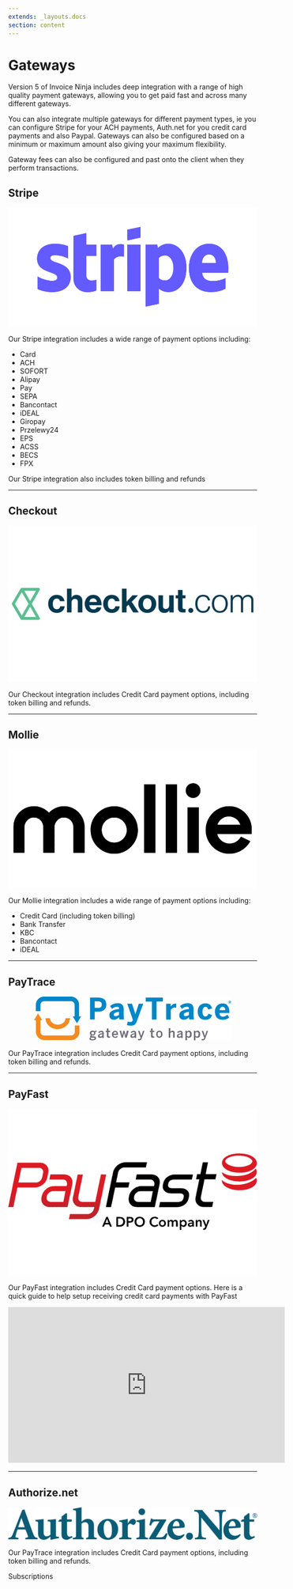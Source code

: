 ```yaml
---
extends: _layouts.docs 
section: content
---
```


# Gateways

Version 5 of Invoice Ninja includes deep integration with a range of high quality payment gateways, allowing you to get paid fast and across many different gateways. 

You can also integrate multiple gateways for different payment types, ie you can configure Stripe for your ACH payments, Auth.net for you credit card payments and also Paypal. Gateways can also be configured based on a minimum or maximum amount also giving your maximum flexibility.

Gateway fees can also be configured and past onto the client when they perform transactions.

## Stripe
<p align="center">
	<img class="h-40" src="/assets/images/gateways/stripe.svg" alt="Stripe"/>
</p>

Our Stripe integration includes a wide range of payment options including:

- Card 
- ACH
- SOFORT
- Alipay
- Pay
- SEPA
- Bancontact
- iDEAL
- Giropay
- Przelewy24
- EPS
- ACSS
- BECS
- FPX

Our Stripe integration also includes token billing and refunds

<hr>

## Checkout
<p align="center">
	<img class="h-50" src="/assets/images/gateways/checkout.jpg" alt="Checkout.com"/>
</p>

Our Checkout integration includes Credit Card payment options, including token billing and refunds.

<hr>

## Mollie
<p align="center">
	<img class="h-20" src="/assets/images/gateways/mollie.png" alt="Mollie"/>
</p>

Our Mollie integration includes a wide range of payment options including:

- Credit Card (including token billing)
- Bank Transfer
- KBC
- Bancontact
- iDEAL

<hr>

## PayTrace
<p align="center">
	<img class="h-20" src="/assets/images/gateways/paytrace.svg" alt="PayTrace"/>
</p>

Our PayTrace integration includes Credit Card payment options, including token billing and refunds.

<hr>

## PayFast
<p align="center">
	<img class="h-25" src="/assets/images/gateways/payfast.png" alt="PayFast"/>
</p>

Our PayFast integration includes Credit Card payment options. Here is a quick guide to help setup receiving credit card payments with PayFast

<p align="center">
<iframe width="560" height="315" src="https://www.youtube.com/embed/SOQhEidfwdk" title="YouTube video player" frameborder="0" allow="accelerometer; autoplay; clipboard-write; encrypted-media; gyroscope; picture-in-picture" allowfullscreen></iframe>
</p>

<hr>

## Authorize.net
<p align="center">
	<img class="h-20" src="/assets/images/gateways/authorize.png" alt="Authorize.net"/>
</p>

Our PayTrace integration includes Credit Card payment options, including token billing and refunds.

<x-next url=/docs/subscriptions>Subscriptions</x-next>
